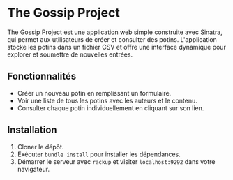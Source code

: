 # The Gossip Project

The Gossip Project est une application web simple construite avec Sinatra, qui permet aux utilisateurs de créer et consulter des potins. L'application stocke les potins dans un fichier CSV et offre une interface dynamique pour explorer et soumettre de nouvelles entrées.

## Fonctionnalités

- Créer un nouveau potin en remplissant un formulaire.
- Voir une liste de tous les potins avec les auteurs et le contenu.
- Consulter chaque potin individuellement en cliquant sur son lien.

## Installation

1. Cloner le dépôt.
2. Exécuter `bundle install` pour installer les dépendances.
3. Démarrer le serveur avec `rackup` et visiter `localhost:9292` dans votre navigateur.
